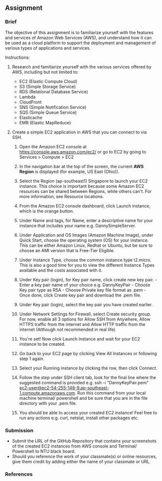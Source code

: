 ## Assignment

### Brief


The objective of this assignment is to familiarize yourself with the features and services of Amazon Web Services (AWS), and understand how it can be used as a cloud platform to support the deployment and management of various types of applications and services.

Instructions:

1. Research and familiarize yourself with the various services offered by AWS, including but not limited to:
    - EC2 (Elastic Compute Cloud)
    - S3 (Simple Storage Service)
    - RDS (Relational Database Service)
    - Lambda
    - CloudFront
    - SNS (Simple Notification Service)
    - SQS (Simple Queue Service)
    - Elasticache
    - EMR (Elastic MapReduce)

2. Create a simple EC2 application in AWS that you can connect to via SSH.
    1. Open the Amazon EC2 console at https://console.aws.amazon.com/ec2/ or go to EC2 by going to Services > Compute > EC2
    2. In the navigation bar at the top of the screen, the current <b>AWS Region</b> is displayed (for example, US East (Ohio)). 
    3. Select the Region (ap-southeast1) Singapore to launch your EC2 instance. This choice is important because some Amazon EC2 resources can be shared between Regions, while others can't. For more information, see Resource locations.

    4. From the Amazon EC2 console dashboard, click Launch instance, which is the orange button.
    5. Under Name and tags, for Name, enter a descriptive name for your instance that includes your name e.g. DannySimpleServer.
    6. Under Application and OS Images (Amazon Machine Image), under Quick Start, choose the operating system (OS) for your instance. This can be either Amazon Linux, Redhat or Ubuntu, but be sure to choose an AMI version that is Free-Tier Eligible. 
    7. Under Instance Type, choose the common instance type t2.micro. This is also a good time for you to view the different Instance Types available and the costs associated with it.
    8. Under Key pair (login), for Key pair name, click create new key pair.
           - Enter a key pair name of your choice e.g. DannyKeyPair
           - Choose Key pair type as RSA
           - Choose Private key file format as .pem
           - Once done, click Create key pair and download the .pem file.
    9. Under Key pair (login), select the key pair you have created earlier.
    10. Under Network Settings for Firewall, select Create security group. For now, enable all 3 options for Allow SSH from Anywhere, Allow HTTPS traffic from the internet and Allow HTTP traffic from the internet (Although not recommended in real life)
    11. You're set! Now click Launch Instance and wait for your EC2 instance to be created.
    12. Go back to your EC2 page by clicking View All Instances or following step 1 again.
    13. Select your Running instance by clicking the row, then click Connect.
    14. Follow the step under SSH client tab, look for the final line where the suggested command is provided e.g. ssh -i "DannyKeyPair.pem" ec2-user@ec2-54-255-148-9.ap-southeast-1.compute.amazonaws.com. Run this command from your local machine terminal/ powershell and be sure that you are in the file directory with your .pem file.
    15. You should be able to access your created EC2 instance! Feel free to run any actions e.g. curl, netstat, install other packages etc.
   
### Submission 

- Submit the URL of the GitHub Repository that contains your screenshots of the created EC2 instances from AWS console and Terminal/ Powershell to NTU black board.
- Should you reference the work of your classmate(s) or online resources, give them credit by adding either the name of your classmate or URL. 

### References
